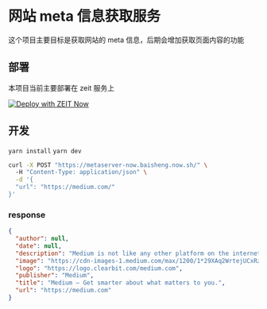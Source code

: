 # 网站 meta 信息获取服务

这个项目主要目标是获取网站的 meta 信息，后期会增加获取页面内容的功能

## 部署
本项目当前主要部署在 zeit 服务上

[![Deploy with ZEIT Now](https://zeit.co/button)](https://zeit.co/import/project?template=https://github.com/baisheng/meta-picker-now.git)

## 开发
`yarn install`
`yarn dev`

```bash
curl -X POST "https://metaserver-now.baisheng.now.sh/" \         
  -H "Content-Type: application/json" \
  -d '{
  "url": "https://medium.com/"
}'

```
### response

```json
{
  "author": null,
  "date": null,
  "description": "Medium is not like any other platform on the internet. Our sole purpose is to help you find compelling ideas, knowledge, and perspectives. We don’t serve ads—we serve you, the curious reader who loves to learn new things. Medium is home to thousands of independent voices, and we combine humans and t…",
  "image": "https://cdn-images-1.medium.com/max/1200/1*29XAq2WrtejUCxRzSgDLXA.png",
  "logo": "https://logo.clearbit.com/medium.com",
  "publisher": "Medium",
  "title": "Medium – Get smarter about what matters to you.",
  "url": "https://medium.com"
} 

```
